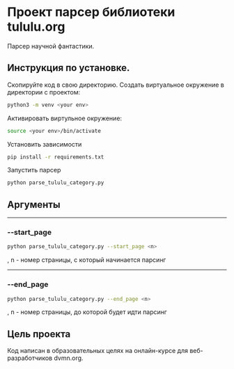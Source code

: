 # Проект парсер библиотеки tululu.org
Парсер научной фантастики.
## Инструкция по установке.
 Скопируйте код в свою директорию.
 Cоздать виртуальное окружение в директории с проектом:
 ```bash 
 python3 -m venv <your env>
 ```
 Активировать виртульное окружение:
  ```bash 
  source <your env>/bin/activate
  ```
 Установить зависимости
 ```bash 
 pip install -r requirements.txt
 ```
 Запустить парсер
 ```bash 
 python parse_tululu_category.py
 ```
## Аргументы
***
### --start_page
```bash
python parse_tululu_category.py --start_page <n>
```
, n - номер страницы, с который начинается парсинг
***
### --end_page
```bash
python parse_tululu_category.py --end_page <n>
```
, n - номер страницы, до которой будет идти парсинг
## Цель проекта
Код написан в образовательных целях на онлайн-курсе для веб-разработчиков dvmn.org.


